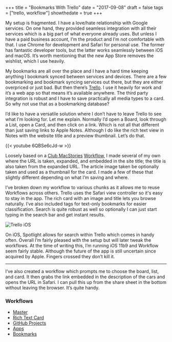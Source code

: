 +++
title = "Bookmarks With Trello"
date = "2017-09-08"
draft = false
tags = ["trello, workflow"]
showthedate = true
+++

My setup is fragmented. I have a love/hate relationship with Google services. On one hand, they provided seamless integration with all their services which is a big part of what everyone already uses. But unless I have a paid business account, I’m the product and I’m not comfortable with that. I use Chrome for development and Safari for personal use. The former has fantastic developer tools, but the latter works seamlessly between iOS and macOS. It’s worth mentioning that the new App Store removes the wishlist, which I use heavily. 

My bookmarks are all over the place and I have a hard time keeping anything I bookmark synced between services and devices. There are a few bookmarking and bookmark syncing services out there, but they are either overpriced or just bad. But then there’s [Trello](https://trello.com). I use it heavily for work and it’s a web app so that means it’s available anywhere. The third party integration is robust and I have to save practically all media types to a card. So why not use that as a bookmarking database?

I’d like to have a versatile solution where I don’t have to leave Trello to see what I’m looking for. Let me explain. Normally I’d open a Board, look through a List, open a Card, and then click on a link. Which is not all that different than just saving links to Apple Notes. Although I do like the rich text view in Notes with the website title and a preview thumbnail. Let’s do that.

{{< youtube 6QBSe6cJd-w >}}

Loosely based on a [Club MacStories](https://club.macstories.net) [Workflow](https://itunes.apple.com/us/app/workflow/id915249334?mt=8), I made several of my own where the URL is taken, expanded, and embedded in the site title; the title is also taken from the expanded URL. The article image taken be optionally taken and used as a thumbnail for the card. I made a few of these that slightly different depending on what I’m saving and where.

I’ve broken down my workflow to various chunks as it allows me to reuse Workflows across others. Trello uses the Safari view controller so it's easy to stay in the app. The rich card with an image and title lets you browse naturally. I’ve also included tags for text-only bookmarks for easier classification. Search is quite robust as well so optionally I can just start typing in the search bar and get instant results.

![Trello iOS](../img/ios-workflow-screenshots.png)

On iOS, Spotlight allows for search within Trello which comes in handy often. Overall I’m fairly pleased with the setup but will later tweak the workflows. At the time of writing this, I’m running iOS 11b9 and Workflow seem fairly stable. Although the future of the app is still uncertain since acquired by Apple. Fingers crossed they don’t kill it.
- - - -
I’ve also created a workflow which prompts me to choose the board, list, and card. It then grabs the link embedded in the description of the cars and opens the URL in Safari. I can pull this up from the share sheet in the bottom without leaving the browser. It’s quite handy.

### Workflows
* [Master](https://workflow.is/workflows/0d23df2f45c84e1e8701ca2eb646b6e9)
* [Rich Text Card](https://workflow.is/workflows/a2eb4d04ff6e4abca9903b1cbcc15506)
* [GitHub Projects](https://workflow.is/workflows/592047d08f1e4103957757de9107565e)
* [Apps](https://workflow.is/workflows/05b81e36bdc2460fadfb607aa7448bfc)
* [Bookmarks](https://workflow.is/workflows/09ca67bd69664c1db2c4d2bcb7c82bdf)